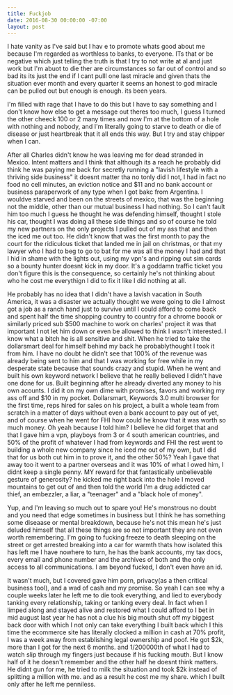 ```yaml
---
title: Fuckjob
date: 2016-08-30 00:00:00 -07:00
layout: post
---
```


I hate vanity as I've said but I hav e to promote whats good about me because I'm regarded as worthless to banks, to everyone. ITs that or be negative which just telling the truth is that I try to not write at al and just work but I'm abuot to die ther are circumstances so far out of control and so bad its  its just the end if I cant pulll one last miracle and given thats the situation ever month and every quarter it seems an honest to god miracle can be pulled out but enough is enough. its been years.

I'm filled with rage that I have to do this but I have to say something and I don't know how else to get a message out theres too much, I guess I turned the other cheeck 100 or 2 many times and now I'm at the bottom of a hole with nothing and nobody, and I'm literally going to starve to death or die of disease or just heartbreak that it all ends this way. But I try and stay chipper when I can.  

After all Charles didn't know he was leaving me for dead stranded in Mexico. Intent matters and I think that although its a reach he probably did think he was paying me back for secretly running a "lavish lifestyle with a thriving side business" it doesnt matter tha no tonly did I not, I had in fact no food no cell minutes, an eviction notice and $11 and no bank account or business paraperwork of any type when I got bakc from Argentina. I wouldve starved and been on the streets of mexico, that was the beginning not the middle, other than our mutual business I had nothing. So I can't fault him too much I guess he thought he was defending himself, thought I stole his car, thought I was doing all these side things and so of course he told my new partners on the only projects I pulled out of my ass that and then the iced me out too. He didn't know that was the first month to pay the court for the ridiculous ticket that landed me in jail on christmas, or that my lawyer who I had to beg to go to bat for me was all the money I had and that I hid in shame with the lights out, using my vpn's and ripping out sim cards so a bounty hunter doesnt kick in my door. It's a goddamn traffic ticket you don't figure this is the consequence, so certainly he's not thinking about who he cost me everythign I did to fix it like I did nothing at all.

He probably has no idea that I didn't have a lavish vacation in South America, it was a disaster we actually thought we were going to die I almost got a job as a ranch hand just to survive until I could afford to come back and spent half the time shopping country to country for a chrome boook or similarly priced sub $500 machine to work on charles' project it was that important I not let him down or even be allowed to think I wasn't interested. I know what a bitch he is all sensitive and shit. When he tried to take the dollarsmart deal for himself behind my back he probablythought I took it from him. I have no doubt he didn't see that 100% of the revenue was already being sent to him and that I was working for free while in my desperate state because that sounds crazy and stupid. When he went and built his own keyword network I believe that he really believed I didn't have one done for us. Built beginning after he already diverted any money to his own acounts. I did it on my own dime with promises, favors and working my ass off and $10 in my pocket. Dollarsmart, Keywords 3.0 multi browser for the first time, reps hired for sales on his project, a built a whole team from scratch in a matter of days without even a bank account to pay out of yet, and of course when he went for FHI how could he know that it was worth so much money. Oh yeah because I told him? I believe he did forget that and that I gave him a vpn, playboys from 3 or 4 south american countries, and 50% of the profit of whatever I had from keywords and FHI the rest went to building a whole new company since he iced me out of my own, but I did that for us both cut him in to prove it, and the other 50%? Yeah I gave that away too it went to a partner overseas and it was 10% of what I owed him, I didnt keep a single penny. MY reward for that fantastically unbelievable gesture of generosity? he kicked me right back into the hole I moved mountains to get out of and then told the world I'm a drug addicted car thief, an embezzler, a liar, a "teenager" and a "black hole of money".

Yup, and I'm leaving so much out to spare you! He's monstrous no doubt and you need that edge sometimes in business but I think he has something some diseaase or mental breakdown, because he's not this mean he's just deluded himself that all these things are so not important they are not even worth remembering. I'm going to fucking freeze to death sleeping on the street or get arrested breaking into a car for warmth thats how isolated this has left me I have nowhere to turn, he has the bank accounts, my tax docs, every email and phone number and the archives of both and the only access to all communications. I am beyond fucked, I don't even have an id.

It wasn't much, but I covered gave him porn, privacy(as a then critical business tool), and a wad of cash and my promise. So yeah I can see why a couple weeks later he left me to die took everything, and lied to everybody tanking every relationship, taking or tanking every deal. In fact when I limped along and stayed alive and restored what I could afford to I bet in mid august last year he has not a clue his big mouth shut off my biggest back door with which I not only can take everything I built back which I this time the ecommerce site has literally clocked a million in cash at 70% profit, I was a week away from establishing legal ownership and poof. He got $2k, more than I got for the next 6 months. and 1/200000th of what I had to watch slip through my fingers just because if his fucking mouth. But I know half of it he doesn't remember and the other half he doesnt think matters. He didnt gun for me, he tried to milk the situation and took $2k instead of splitting a million with me. and as a result he cost me my share. which I built only after he left me penniless. 
